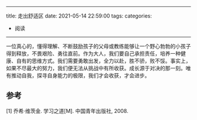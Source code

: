 
---
title: 走出舒适区
date: 2021-05-14 22:59:00
tags:
categories:
- 阅读
---


一位真心的，懂得理解、不断鼓励孩子的父母或教练能够让一个野心勃勃的小孩子得到释放，不畏艰险、勇往直前。作为大人，我们要自己承担责任，培养一种健康、自有的思维方式。我们需要勇敢出发，全力以赴，胜不骄，败不馁。事实上，如果不尽最大的努力，我们便无法从挑战中有所收获。成长源于对决的那一刻。唯有推动自我，探寻自身能力的极限，我们才会收获，才会进步。


## 参考
[1] 乔希·维茨金. 学习之道[M]. 中国青年出版社, 2008.

